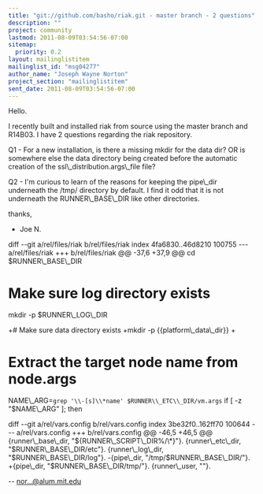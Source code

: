 ```yaml
---
title: "git://github.com/basho/riak.git - master branch - 2 questions"
description: ""
project: community
lastmod: 2011-08-09T03:54:56-07:00
sitemap:
  priority: 0.2
layout: mailinglistitem
mailinglist_id: "msg04277"
author_name: "Joseph Wayne Norton"
project_section: "mailinglistitem"
sent_date: 2011-08-09T03:54:56-07:00
---
```



Hello.

I recently built and installed riak from source using the master branch 
and R14B03. I have 2 questions regarding the riak repository.


Q1 - For a new installation, is there a missing mkdir for the data dir?
 OR is somewhere else the data directory being created before the 
automatic creation of the ssl\\_distribution.args\\_file file?


Q2 - I'm curious to learn of the reasons for keeping the pipe\\_dir 
underneath the /tmp/ directory by default. I find it odd that it is not 
underneath the RUNNER\\_BASE\\_DIR like other directories.

thanks,

- Joe N.


diff --git a/rel/files/riak b/rel/files/riak
index 4fa6830..46d8210 100755
--- a/rel/files/riak
+++ b/rel/files/riak
@@ -37,6 +37,9 @@ cd $RUNNER\\_BASE\\_DIR
 # Make sure log directory exists
 mkdir -p $RUNNER\\_LOG\\_DIR

+# Make sure data directory exists
+mkdir -p {{platform\\_data\\_dir}}
+
 # Extract the target node name from node.args
 NAME\\_ARG=`grep '\\-[s]\\*name' $RUNNER\\_ETC\\_DIR/vm.args`
 if [ -z "$NAME\\_ARG" ]; then

diff --git a/rel/vars.config b/rel/vars.config
index 3be32f0..162ff70 100644
--- a/rel/vars.config
+++ b/rel/vars.config
@@ -46,5 +46,5 @@
 {runner\\_base\\_dir, "${RUNNER\\_SCRIPT\\_DIR%/\\*}"}.
 {runner\\_etc\\_dir, "$RUNNER\\_BASE\\_DIR/etc"}.
 {runner\\_log\\_dir, "$RUNNER\\_BASE\\_DIR/log"}.
-{pipe\\_dir, "/tmp/$RUNNER\\_BASE\\_DIR/"}.
+{pipe\\_dir, "$RUNNER\\_BASE\\_DIR/tmp/"}.
 {runner\\_user, ""}.


--
nor...@alum.mit.edu

